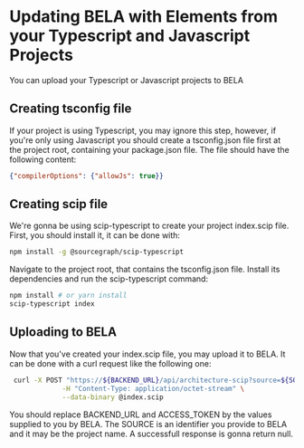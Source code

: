 # Updating BELA with Elements from your Typescript and Javascript Projects
  You can upload your Typescript or Javascript projects to BELA

## Creating tsconfig file
  If your project is using Typescript, you may ignore this step, however, if you're only using Javascript you should create a tsconfig.json file first at the project root, containing your package.json file. The file should have the following content:
  
```json
{"compilerOptions": {"allowJs": true}}
```

## Creating scip file
  We're gonna be using scip-typescript to create your project index.scip file. First, you should install it, it can be done with:
```sh
npm install -g @sourcegraph/scip-typescript
```
Navigate to the project root, that contains the tsconfig.json file. Install its dependencies and run the scip-typescript command:
```sh
npm install # or yarn install
scip-typescript index
```
## Uploading to BELA
  Now that you've created your index.scip file, you may upload it to BELA. It can be done with a curl request like the following one:
```sh
 curl -X POST "https://${BACKEND_URL}/api/architecture-scip?source=${SOURCE}&secret=${ACCESS_TOKEN}" \
             -H "Content-Type: application/octet-stream" \
             --data-binary @index.scip
```
You should replace BACKEND_URL and ACCESS_TOKEN by the values supplied to you by BELA. 
The SOURCE is an identifier you provide to BELA and it may be the project name.
A successfull response is gonna return null.
